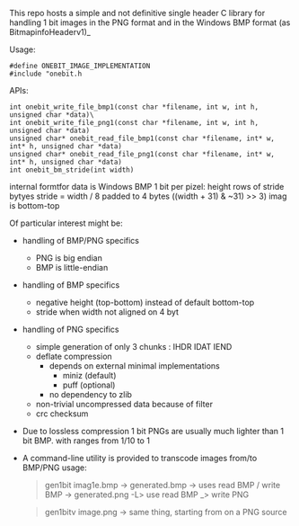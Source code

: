 This repo hosts a simple and not definitive single header C library for handling
1 bit images in the PNG  format and in the Windows BMP format (as BitmapinfoHeaderv1)_

Usage:
```
#define ONEBIT_IMAGE_IMPLEMENTATION
#include "onebit.h
```

APIs:
```
int onebit_write_file_bmp1(const char *filename, int w, int h, unsigned char *data)\
int onebit_write_file_png1(const char *filename, int w, int h, unsigned char *data)
unsigned char* onebit_read_file_bmp1(const char *filename, int* w, int* h, unsigned char *data)
unsigned char* onebit_read_file_png1(const char *filename, int* w, int* h, unsigned char *data)
int onebit_bm_stride(int width) 
```

internal formtfor data is Windows BMP 1 bit per pizel:
height rows of stride bytyes
stride = width / 8 padded to 4 bytes ((width + 31) & ~31) >> 3)
imag is bottom-top

Of particular interest might be:
- handling of BMP/PNG specifics
  - PNG is big endian
  - BMP is little-endian
  
- handling of BMP specifics
   - negative height (top-bottom) instead of default bottom-top
   - stride when width not aligned on 4 byt
 
- handling of PNG specifics
   - simple generation of only 3 chunks : IHDR IDAT IEND
  - deflate compression
     - depends on external minimal implementations
         - miniz (default)
         - puff (optional)
     - no dependency to zlib
  - non-trivial uncompressed data because of filter
  - crc checksum
 
- Due to lossless compression 1 bit PNGs are usually much lighter than 1 bit BMP.
  with ranges from 1/10 to 1


- A command-line utility is provided to transcode images from/to BMP/PNG
usage:
  > gen1bit imag1e.bmp
      -> generated.bmp -> uses read BMP / write BMP 
      -> generated.png -L> use read BMP _> write PNG

  > gen1bitv image.png
      -> same  thing, starting from on a PNG source
